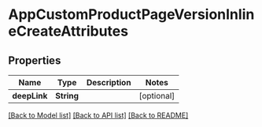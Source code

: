 # AppCustomProductPageVersionInlineCreateAttributes

## Properties
Name | Type | Description | Notes
------------ | ------------- | ------------- | -------------
**deepLink** | **String** |  | [optional] 

[[Back to Model list]](../README.md#documentation-for-models) [[Back to API list]](../README.md#documentation-for-api-endpoints) [[Back to README]](../README.md)


